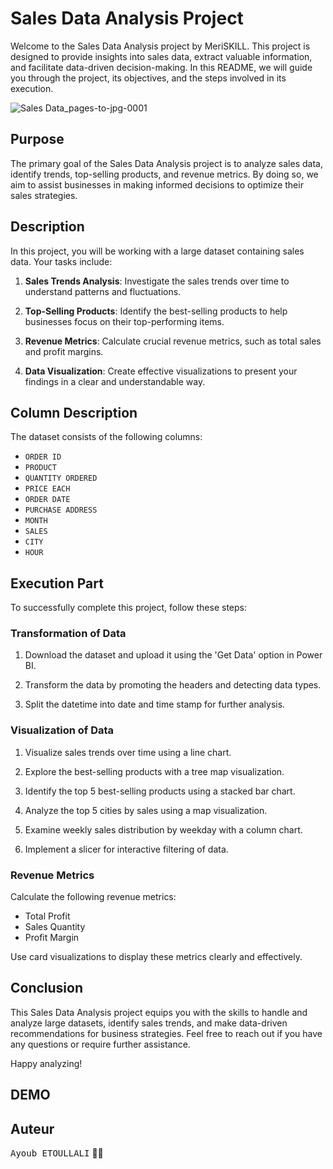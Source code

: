 # Sales Data Analysis Project

Welcome to the Sales Data Analysis project by MeriSKILL. This project is designed to provide insights into sales data, extract valuable information, and facilitate data-driven decision-making. In this README, we will guide you through the project, its objectives, and the steps involved in its execution.

![Sales Data_pages-to-jpg-0001](https://github.com/Ayoub-etoullali/MeriSKILL-Internship/assets/92756846/a78a5139-ccfe-479d-8ad2-9cc636b54ea4)

## Purpose

The primary goal of the Sales Data Analysis project is to analyze sales data, identify trends, top-selling products, and revenue metrics. By doing so, we aim to assist businesses in making informed decisions to optimize their sales strategies.

## Description

In this project, you will be working with a large dataset containing sales data. Your tasks include:

1. **Sales Trends Analysis**: Investigate the sales trends over time to understand patterns and fluctuations.

2. **Top-Selling Products**: Identify the best-selling products to help businesses focus on their top-performing items.

3. **Revenue Metrics**: Calculate crucial revenue metrics, such as total sales and profit margins.

4. **Data Visualization**: Create effective visualizations to present your findings in a clear and understandable way.

## Column Description

The dataset consists of the following columns:

- `ORDER ID`
- `PRODUCT`
- `QUANTITY ORDERED`
- `PRICE EACH`
- `ORDER DATE`
- `PURCHASE ADDRESS`
- `MONTH`
- `SALES`
- `CITY`
- `HOUR`

## Execution Part

To successfully complete this project, follow these steps:

### Transformation of Data

1. Download the dataset and upload it using the 'Get Data' option in Power BI.

2. Transform the data by promoting the headers and detecting data types.

3. Split the datetime into date and time stamp for further analysis.

### Visualization of Data

1. Visualize sales trends over time using a line chart.

2. Explore the best-selling products with a tree map visualization.

3. Identify the top 5 best-selling products using a stacked bar chart.

4. Analyze the top 5 cities by sales using a map visualization.

5. Examine weekly sales distribution by weekday with a column chart.

6. Implement a slicer for interactive filtering of data.

### Revenue Metrics

Calculate the following revenue metrics:

- Total Profit
- Sales Quantity
- Profit Margin

Use card visualizations to display these metrics clearly and effectively.

## Conclusion

This Sales Data Analysis project equips you with the skills to handle and analyze large datasets, identify sales trends, and make data-driven recommendations for business strategies. Feel free to reach out if you have any questions or require further assistance.

Happy analyzing!

## DEMO

## Auteur
<kbd>Ayoub ETOULLALI</kbd> 👨‍💻
